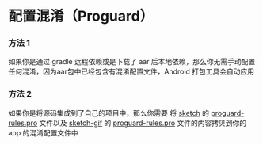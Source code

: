 # 配置混淆（Proguard）

### 方法 1

如果你是通过 gradle 远程依赖或是下载了 aar 后本地依赖，那么你无需手动配置任何混淆，因为aar包中已经包含有混淆配置文件，Android 打包工具会自动应用

### 方法 2

如果你是将源码集成到了自己的项目中，那么你需要 将 [sketch] 的 [proguard-rules.pro][sketch-proguard-rules] 文件以及 [sketch-gif] 的 [proguard-rules.pro][sketch-gif-proguard-rules] 文件的内容拷贝到你的 app 的混淆配置文件中

[sketch]: ../../sketch/
[sketch-gif]: ../../sketch-gif/
[sketch-proguard-rules]: ../../sketch/proguard-rules.pro
[sketch-gif-proguard-rules]: ../../sketch-gif/proguard-rules.pro
